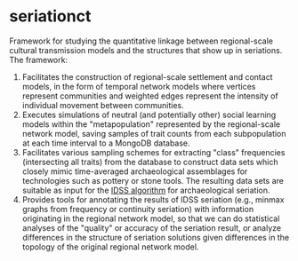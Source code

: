 seriationct
==========

Framework for studying the quantitative linkage between regional-scale cultural transmission models
and the structures that show up in seriations.  The framework:

1.  Facilitates the construction of regional-scale settlement and contact models, in the form of temporal
network models where vertices represent communities and weighted edges represent the intensity of individual
movement between communities.  
1.  Executes simulations of neutral (and potentially other) social learning models within the "metapopulation"
represented by the regional-scale network model, saving samples of trait counts from each subpopulation at each 
time interval to a MongoDB database.  
1.  Facilitates various sampling schemes for extracting "class" frequencies (intersecting all traits) from the 
database to construct data sets which closely mimic time-averaged archaeological assemblages for technologies such
as pottery or stone tools.   The resulting data sets are suitable as input for the [IDSS algorithm](https://github.com/clipo/idss-seriation)
for archaeological seriation.
1.  Provides tools for annotating the results of IDSS seriation (e.g., minmax graphs from frequency or continuity 
seriation) with information originating in the regional network model, so that we can do statistical analyses of 
the "quality" or accuracy of the seriation result, or analyze differences in the structure of seriation solutions
given differences in the topology of the original regional network model.



